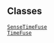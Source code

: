---
---
## Classes

<a href="../object/SenseTimeFuse.html#SenseTimeFuse"
target="main"><code>SenseTimeFuse</code></a>  
<a href="../object/TimeFuse.html#TimeFuse"
target="main"><code>TimeFuse</code></a>  
